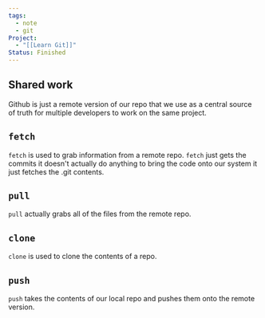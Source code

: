 ```yaml
---
tags:
  - note
  - git
Project:
  - "[[Learn Git]]"
Status: Finished
---
```

## Shared work
Github is just a remote version of our repo that we use as a central source of truth for multiple developers to work on the same project. 

## `fetch`
`fetch` is used to grab information from a remote repo. 
`fetch` just gets the commits it doesn't actually do anything to bring the code onto our system it just fetches the .git contents. 

## `pull`
`pull` actually grabs all of the files from the remote repo. 

## `clone`
`clone` is used to clone the contents of a repo.
## `push`
`push` takes the contents of our local repo and pushes them onto the remote version. 

